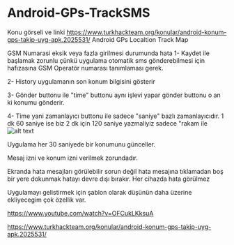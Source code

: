 # Android-GPs-TrackSMS
Konu görseli ve linki https://www.turkhackteam.org/konular/android-konum-gps-takip-uyg-apk.2025531/
Android GPs Localtion Track Map

GSM Numarasi eksik veya fazla girilmesi durumunda hata 
1- Kaydet ile başlamak zorunlu çünkü uygulama otomatik sms gönderebilmesi için hafızasına GSM Operatör numarası tanımlaması gerek.

2- History uygulamanın son konum bilgisini gösterir

3- Gönder buttonu ile "time" buttonu aynı işlevi yapar gönder buttonu o an ki konumu gönderir.

4- Time yani zamanlayıcı buttonu ile sadece "saniye" bazlı zamanlayıcıdır. 1 dk 60 saniye ise biz 2 dk için 120 saniye yazmaliyiz sadece "rakam ile
![alt text](https://www.hizliresim.com/8xuib3y)

Uygulama her 30 saniyede bir konumunu günceller.

Mesaj izni ve konum izni verilmek zorundadır.

Ekranda hata mesajları görülebilir sorun değil hata mesajına tıklamadan boş bir yere dokunmak hatayı devre dışı bırakır. Her cihazda hata görülmez

Uygulamayı gelistirmek için şablon olarak düşünün daha üzerine ekliyecegim çok özellik var.


https://www.youtube.com/watch?v=OFCukLKksuA 

https://www.turkhackteam.org/konular/android-konum-gps-takip-uyg-apk.2025531/
